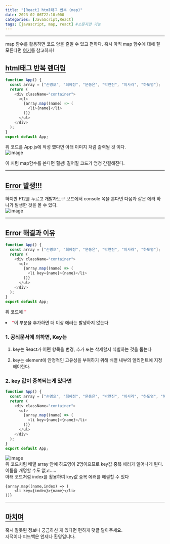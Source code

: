 ```yaml
---
title: "[React] html태그 반복 (map)"
date: 2023-02-06T22:10:000
categories: [JavaScript,React]
tags: [javascript, map, react] #소문자만 가능
---
```


***
<span>map 함수를 활용하면 코드 양을 줄일 수 있고 편하다. 혹시 아직 map 함수에 대해 잘 모른다면</span> [여기](https://www.naver.com/)를 참고하자! <br/>

## <b style="border-bottom:2px solid gray">html태그 반복 렌더링</b>
```javascript
function App() {
  const array = ["손명오", "최혜정", "문동은", "박연진", "이사라", "하도영"];
  return (
    <div className="container">
      <ul>
        {array.map((name) => (
          <li>{name}</li>
        ))}
      </ul>
    </div>
  );
}
export default App;
``` 
<span>위 코드를 App.js에 작성 했다면 아래 이미지 처럼 출력될 것 이다.</span><br/>
![image](https://user-images.githubusercontent.com/88264006/216997198-f77d4820-5ca7-41ca-927a-a792147e2a01.png)<br/>
<p>이 처럼 map함수를 쓴다면 훨씬! 길어질 코드가 엄청 간결해진다.</p>

***
## <b style="border-bottom:2px solid gray">Error 발생!!!</b>
<span>하지만 F12를 누르고 개발자도구 모드에서 console 쪽을 본다면 다음과 같은 에러 하나가 발생한 것을 볼 수 있다.</span><br/>
![image](https://user-images.githubusercontent.com/88264006/216999657-1821a704-8e81-48c7-90d0-a6791a920df4.png)

***
## <b style="border-bottom:2px solid gray">Error 해결과 이유</b>
```javascript
function App() {
  const array = ["손명오", "최혜정", "문동은", "박연진", "이사라", "하도영"];
  return (
    <div className="container">
      <ul>
        {array.map((name) => (
          <li key={name}>{name}</li>
        ))}
      </ul>
    </div>
  );
}
export default App;
```
<span>위 코드에 <b style="color:#ff526f">"<li key={name}>"</b>이 부분을 추가하면 더 이상 에러는 발생하지 않는다</span><br/>

### <b>1. 공식문서에 의하면,  Key는</b>
1. key는 React가 어떤 항목을 변경, 추가 또는 삭제할지 식별하는 것을 돕는다

2. key는 element에 안정적인 고유성을 부여하기 위해 배열 내부의 엘리먼트에 지정해야한다.

### <b>2. key 값이 중복되는게 있다면</b>
```javascript
function App() {
  const array = ["손명오", "최혜정", "문동은", "박연진", "이사라", "하도영", "하도영"];
  return (
    <div className="container">
      <ul>
        {array.map((name) => (
          <li key={name}>{name}</li>
        ))}
      </ul>
    </div>
  );
}
export default App;
```
![image](https://user-images.githubusercontent.com/88264006/217005721-e40c37bb-17ef-4985-bf6f-2c77d99a52be.png)<br/>
<span>위 코드처럼 배열 array 안에 하도영이 2명이으므로 key값 중복 에러가 일어나게 된다. 이름을 개명할 수도 없고.....</span><br/>
<span>아래 코드처럼 index를 활용하여 key값 중복 에러를 해결할 수 있다</span>
```
{array.map((name,index) => (
    <li key={index}>{name}</li>
))}
```

---

## <b style="border-bottom:2px solid gray"><b>마치며</b></b>
<P>혹시 잘못된 정보나 궁금하신 게 있다면 편하게 댓글 달아주세요.<br/>
지적이나 피드백은 언제나 환영입니다.</p>
